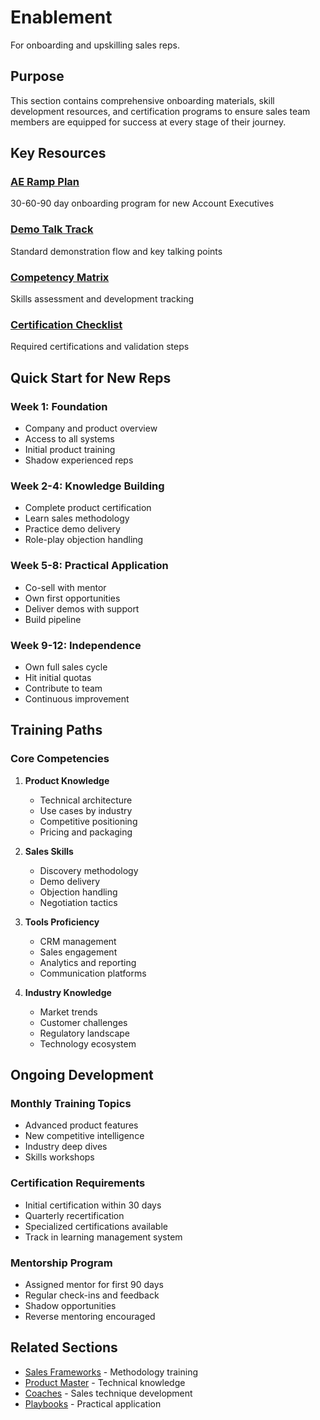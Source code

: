 # Enablement

For onboarding and upskilling sales reps.

## Purpose
This section contains comprehensive onboarding materials, skill development resources, and certification programs to ensure sales team members are equipped for success at every stage of their journey.

## Key Resources

### [AE Ramp Plan](./ae_ramp_plan.md)
30-60-90 day onboarding program for new Account Executives

### [Demo Talk Track](./demo_talk_track.md)
Standard demonstration flow and key talking points

### [Competency Matrix](./competency_matrix.md)
Skills assessment and development tracking

### [Certification Checklist](./certification_checklist.md)
Required certifications and validation steps

## Quick Start for New Reps

### Week 1: Foundation
- Company and product overview
- Access to all systems
- Initial product training
- Shadow experienced reps

### Week 2-4: Knowledge Building
- Complete product certification
- Learn sales methodology
- Practice demo delivery
- Role-play objection handling

### Week 5-8: Practical Application
- Co-sell with mentor
- Own first opportunities
- Deliver demos with support
- Build pipeline

### Week 9-12: Independence
- Own full sales cycle
- Hit initial quotas
- Contribute to team
- Continuous improvement

## Training Paths

### Core Competencies
1. **Product Knowledge**
   - Technical architecture
   - Use cases by industry
   - Competitive positioning
   - Pricing and packaging

2. **Sales Skills**
   - Discovery methodology
   - Demo delivery
   - Objection handling
   - Negotiation tactics

3. **Tools Proficiency**
   - CRM management
   - Sales engagement
   - Analytics and reporting
   - Communication platforms

4. **Industry Knowledge**
   - Market trends
   - Customer challenges
   - Regulatory landscape
   - Technology ecosystem

## Ongoing Development

### Monthly Training Topics
- Advanced product features
- New competitive intelligence
- Industry deep dives
- Skills workshops

### Certification Requirements
- Initial certification within 30 days
- Quarterly recertification
- Specialized certifications available
- Track in learning management system

### Mentorship Program
- Assigned mentor for first 90 days
- Regular check-ins and feedback
- Shadow opportunities
- Reverse mentoring encouraged

## Related Sections
- [Sales Frameworks](../sales_frameworks/) - Methodology training
- [Product Master](../product_master/) - Technical knowledge
- [Coaches](../coaches/) - Sales technique development
- [Playbooks](../playbooks/) - Practical application